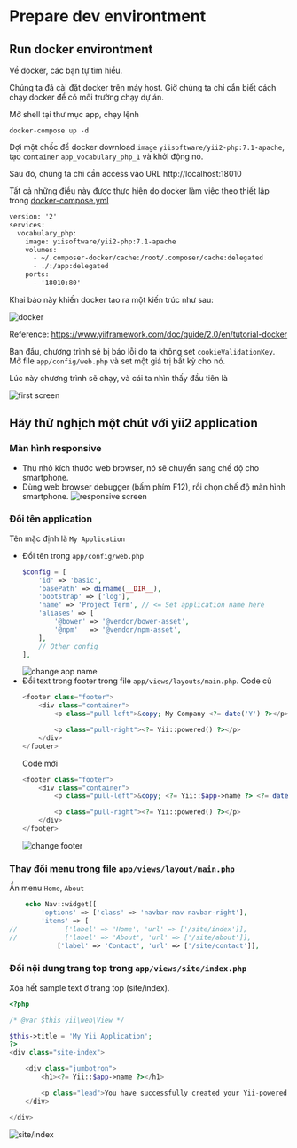 # Prepare dev environtment

## Run docker environtment

Về docker, các bạn tự tìm hiểu.

Chúng ta đã cài đặt docker trên máy host.
Giờ chúng ta chỉ cần biết cách chạy docker để có môi trường chạy dự án.

Mở shell tại thư mục app, chạy lệnh
```shell
docker-compose up -d
```

Đợi một chốc để docker download `image` `yiisoftware/yii2-php:7.1-apache`, tạo `container` `app_vocabulary_php_1` và khởi động nó.

Sau đó, chúng ta chỉ cần access vào URL http://localhost:18010

Tất cả những điều này được thực hiện do docker làm việc theo thiết lập trong [docker-compose.yml](../../src/app/docker-compose.yml)
```xml
version: '2'
services:
  vocabulary_php:
    image: yiisoftware/yii2-php:7.1-apache
    volumes:
      - ~/.composer-docker/cache:/root/.composer/cache:delegated
      - ./:/app:delegated
    ports:
      - '18010:80'
```

Khai báo này khiến docker tạo ra một kiến trúc như sau:

![docker](material/ProjectPlan.png)

Reference: https://www.yiiframework.com/doc/guide/2.0/en/tutorial-docker

Ban đầu, chương trình sẽ bị báo lỗi do ta không set `cookieValidationKey`. Mở file `app/config/web.php` và set một giá trị bất kỳ cho nó.

Lúc này chương trình sẽ chạy, và cái ta nhìn thấy đầu tiên là

![first screen](material/firstScreen.png)

## Hãy thử nghịch một chút với yii2 application

### Màn hình responsive

* Thu nhỏ kích thước web browser, nó sẽ chuyển sang chế độ cho smartphone.
* Dùng web browser debugger (bấm phím F12), rồi chọn chế độ màn hình smartphone.
![responsive screen](material/responsiveScreen.png)

### Đổi tên application

Tên mặc định là `My Application`
* Đổi tên trong `app/config/web.php`
  ```php
  $config = [
      'id' => 'basic',
      'basePath' => dirname(__DIR__),
      'bootstrap' => ['log'],
      'name' => 'Project Term', // <= Set application name here
      'aliases' => [
          '@bower' => '@vendor/bower-asset',
          '@npm'   => '@vendor/npm-asset',
      ],
      // Other config
  ],
  ```
  ![change app name](material/changeAppName.png)
* Đổi text trong footer trong file `app/views/layouts/main.php`.
  Code cũ
  ```php
  <footer class="footer">
      <div class="container">
          <p class="pull-left">&copy; My Company <?= date('Y') ?></p>

          <p class="pull-right"><?= Yii::powered() ?></p>
      </div>
  </footer>
  ```
  Code mới
  ```php
  <footer class="footer">
      <div class="container">
          <p class="pull-left">&copy; <?= Yii::$app->name ?> <?= date('Y') ?></p>

          <p class="pull-right"><?= Yii::powered() ?></p>
      </div>
  </footer>
  ```
  ![change footer](material/changeFooter.png)

### Thay đổi menu trong file `app/views/layout/main.php`

Ẩn menu `Home`, `About`
```php
    echo Nav::widget([
        'options' => ['class' => 'navbar-nav navbar-right'],
        'items' => [
//            ['label' => 'Home', 'url' => ['/site/index']],
//            ['label' => 'About', 'url' => ['/site/about']],
            ['label' => 'Contact', 'url' => ['/site/contact']],
```

### Đổi nội dung trang top trong `app/views/site/index.php`

Xóa hết sample text ở trang top (site/index).
```php
<?php

/* @var $this yii\web\View */

$this->title = 'My Yii Application';
?>
<div class="site-index">

    <div class="jumbotron">
        <h1><?= Yii::$app->name ?></h1>

        <p class="lead">You have successfully created your Yii-powered application.</p>
    </div>

</div>
```
![site/index](material/changeTopPage.png)